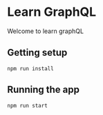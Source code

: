 # Learn GraphQL

Welcome to learn graphQL

## Getting setup

`npm run install`

## Running the app

`npm run start`
